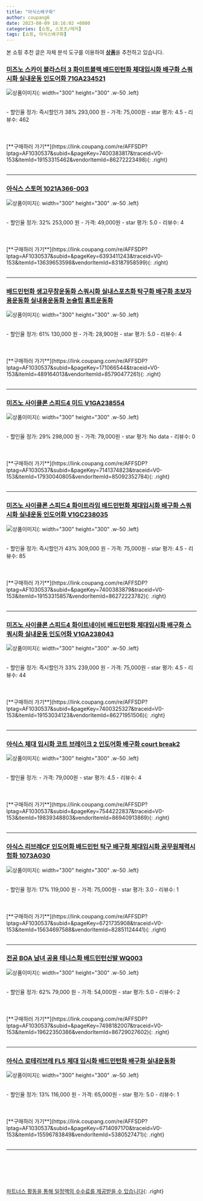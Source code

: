 ```yaml
---
title: "아식스배구화"
author: coupang6
date: 2023-08-09 18:16:02 +0800
categories: [쇼핑, 스포츠/레저]
tags: [쇼핑, 아식스배구화]
---
```


본 쇼핑 추천 글은 자체 분석 도구를 이용하여 [**상품**](https://link.coupang.com/a/bao1ui)을 추천하고 있습니다.

### [미즈노 스카이 블라스터 3 화이트블랙 배드민턴화 체대입시화 배구화 스쿼시화 실내운동 인도어화 71GA234521](https://link.coupang.com/re/AFFSDP?lptag=AF1030537&subid=&pageKey=7400383817&traceid=V0-153&itemId=19153315462&vendorItemId=86272223498)

![상품이미지](https://thumbnail9.coupangcdn.com/thumbnails/remote/230x230ex/image/vendor_inventory/fd44/289b0dfd5c56dcc689e0d57392fa6cb27ba4d16a9c90ba6acdb8a8979bf6.jpg){: width="300" height="300" .w-50 .left}


<br>
- 할인율 정가: 즉시할인가 38%  293,000   원
- 가격: 75,000원
- star 평가: 4.5
- 리뷰수: 462
<br>
<br>
<br>
<br>
[**구매하러 가기**](https://link.coupang.com/re/AFFSDP?lptag=AF1030537&subid=&pageKey=7400383817&traceid=V0-153&itemId=19153315462&vendorItemId=86272223498){: .right}
<br>
<br>

---

### [아식스 스토머 1021A366-003](https://link.coupang.com/re/AFFSDP?lptag=AF1030537&subid=&pageKey=6393411243&traceid=V0-153&itemId=13639653598&vendorItemId=83187958599)

![상품이미지](https://thumbnail9.coupangcdn.com/thumbnails/remote/230x230ex/image/retail/images/2022/09/20/15/9/7469c99a-7dc8-4ea9-b829-6567a89a4b4b.jpg){: width="300" height="300" .w-50 .left}


<br>
- 할인율 정가: 32%  253,000   원
- 가격: 49,000원
- star 평가: 5.0
- 리뷰수: 4
<br>
<br>
<br>
<br>
[**구매하러 가기**](https://link.coupang.com/re/AFFSDP?lptag=AF1030537&subid=&pageKey=6393411243&traceid=V0-153&itemId=13639653598&vendorItemId=83187958599){: .right}
<br>
<br>

---

### [배드민턴화 생고무창운동화 스쿼시화 실내스포츠화 탁구화 배구화 초보자용운동화 실내용운동화 논슬립 홈트운동화](https://link.coupang.com/re/AFFSDP?lptag=AF1030537&subid=&pageKey=171066544&traceid=V0-153&itemId=489164013&vendorItemId=85790477261)

![상품이미지](https://thumbnail10.coupangcdn.com/thumbnails/remote/230x230ex/image/vendor_inventory/df90/add0b3cee147e6626210b7185bd2818119cfd9c2d83e5c8aac8d0951e0d4.jpg){: width="300" height="300" .w-50 .left}


<br>
- 할인율 정가: 61%  130,000   원
- 가격: 28,900원
- star 평가: 5.0
- 리뷰수: 4
<br>
<br>
<br>
<br>
[**구매하러 가기**](https://link.coupang.com/re/AFFSDP?lptag=AF1030537&subid=&pageKey=171066544&traceid=V0-153&itemId=489164013&vendorItemId=85790477261){: .right}
<br>
<br>

---

### [미즈노 사이클론 스피드4 미드 V1GA238554](https://link.coupang.com/re/AFFSDP?lptag=AF1030537&subid=&pageKey=7141374823&traceid=V0-153&itemId=17930040805&vendorItemId=85092352784)

![상품이미지](https://thumbnail8.coupangcdn.com/thumbnails/remote/230x230ex/image/rs_quotation_api/hzhfi1jl/00b249ebf90841bdb3afd2ac2ec848e3.jpg){: width="300" height="300" .w-50 .left}


<br>
- 할인율 정가: 29%  298,000   원
- 가격: 79,000원
- star 평가: No data
- 리뷰수: 0
<br>
<br>
<br>
<br>
[**구매하러 가기**](https://link.coupang.com/re/AFFSDP?lptag=AF1030537&subid=&pageKey=7141374823&traceid=V0-153&itemId=17930040805&vendorItemId=85092352784){: .right}
<br>
<br>

---

### [미즈노 사이클론 스피드4 화이트라임 배드민턴화 체대입시화 배구화 스쿼시화 실내운동 인도어화 V1GC238035](https://link.coupang.com/re/AFFSDP?lptag=AF1030537&subid=&pageKey=7400383879&traceid=V0-153&itemId=19153315857&vendorItemId=86272223782)

![상품이미지](https://thumbnail6.coupangcdn.com/thumbnails/remote/230x230ex/image/vendor_inventory/9315/ae1d4c023e5c67633678f8fd884e0817f0e7afc89a38466f507c69b2bb94.jpg){: width="300" height="300" .w-50 .left}


<br>
- 할인율 정가: 즉시할인가 43%  309,000   원
- 가격: 75,000원
- star 평가: 4.5
- 리뷰수: 85
<br>
<br>
<br>
<br>
[**구매하러 가기**](https://link.coupang.com/re/AFFSDP?lptag=AF1030537&subid=&pageKey=7400383879&traceid=V0-153&itemId=19153315857&vendorItemId=86272223782){: .right}
<br>
<br>

---

### [미즈노 사이클론 스피드4 화이트네이비 배드민턴화 체대입시화 배구화 스쿼시화 실내운동 인도어화 V1GA238043](https://link.coupang.com/re/AFFSDP?lptag=AF1030537&subid=&pageKey=7400325327&traceid=V0-153&itemId=19153034123&vendorItemId=86271951506)

![상품이미지](https://thumbnail9.coupangcdn.com/thumbnails/remote/230x230ex/image/vendor_inventory/20d1/9409ecbf6e86e5f699637142a0d021c25e5f7e4690ccf435a9b9b856ca1a.jpg){: width="300" height="300" .w-50 .left}


<br>
- 할인율 정가: 즉시할인가 33%  239,000   원
- 가격: 75,000원
- star 평가: 4.5
- 리뷰수: 44
<br>
<br>
<br>
<br>
[**구매하러 가기**](https://link.coupang.com/re/AFFSDP?lptag=AF1030537&subid=&pageKey=7400325327&traceid=V0-153&itemId=19153034123&vendorItemId=86271951506){: .right}
<br>
<br>

---

### [아식스 체대 입시화 코트 브레이크 2 인도어화 배구화 court break2](https://link.coupang.com/re/AFFSDP?lptag=AF1030537&subid=&pageKey=7544222837&traceid=V0-153&itemId=19839348803&vendorItemId=86940913869)

![상품이미지](https://thumbnail10.coupangcdn.com/thumbnails/remote/230x230ex/image/vendor_inventory/1681/61945823cde731f3250a5efdefa4d1d955b1c992b257ee1ea2a826eefa13.jpg){: width="300" height="300" .w-50 .left}


<br>
- 할인율 정가: 
- 가격: 79,000원
- star 평가: 4.5
- 리뷰수: 4
<br>
<br>
<br>
<br>
[**구매하러 가기**](https://link.coupang.com/re/AFFSDP?lptag=AF1030537&subid=&pageKey=7544222837&traceid=V0-153&itemId=19839348803&vendorItemId=86940913869){: .right}
<br>
<br>

---

### [아식스 리브레CF 인도어화 배드민턴 탁구 배구화 체대입시화 공무원체력시험화 1073A030](https://link.coupang.com/re/AFFSDP?lptag=AF1030537&subid=&pageKey=6721735908&traceid=V0-153&itemId=15634697588&vendorItemId=82851124441)

![상품이미지](https://thumbnail7.coupangcdn.com/thumbnails/remote/230x230ex/image/vendor_inventory/a387/4cd18a5e7190c8835e7eb971d35d17cb0d0d1adc6981be45285406aea39f.jpg){: width="300" height="300" .w-50 .left}


<br>
- 할인율 정가: 17%  119,000   원
- 가격: 75,000원
- star 평가: 3.0
- 리뷰수: 1
<br>
<br>
<br>
<br>
[**구매하러 가기**](https://link.coupang.com/re/AFFSDP?lptag=AF1030537&subid=&pageKey=6721735908&traceid=V0-153&itemId=15634697588&vendorItemId=82851124441){: .right}
<br>
<br>

---

### [전공 BOA 남녀 공용 테니스화 배드민턴신발 WQ003](https://link.coupang.com/re/AFFSDP?lptag=AF1030537&subid=&pageKey=7498182007&traceid=V0-153&itemId=19622350386&vendorItemId=86729027602)

![상품이미지](https://thumbnail6.coupangcdn.com/thumbnails/remote/230x230ex/image/vendor_inventory/81d8/8f279ae07f3b9dbb8f2a43f746f4c0b3e3b0b8c2d7e925ad7383d275359d.jpeg){: width="300" height="300" .w-50 .left}


<br>
- 할인율 정가: 62%  79,000   원
- 가격: 54,000원
- star 평가: 5.0
- 리뷰수: 2
<br>
<br>
<br>
<br>
[**구매하러 가기**](https://link.coupang.com/re/AFFSDP?lptag=AF1030537&subid=&pageKey=7498182007&traceid=V0-153&itemId=19622350386&vendorItemId=86729027602){: .right}
<br>
<br>

---

### [아식스 로테리브레 FL5 체대 입시화 배드민턴화 배구화 실내운동화](https://link.coupang.com/re/AFFSDP?lptag=AF1030537&subid=&pageKey=6714097170&traceid=V0-153&itemId=15596783849&vendorItemId=5380527471)

![상품이미지](https://thumbnail6.coupangcdn.com/thumbnails/remote/230x230ex/image/vendor_inventory/4d99/fb1575c146842a114e42c1b71176f1b0bf3ef821d33cfc7e410befaa36b7.jpg){: width="300" height="300" .w-50 .left}


<br>
- 할인율 정가: 13%  116,000   원
- 가격: 65,000원
- star 평가: 5.0
- 리뷰수: 1
<br>
<br>
<br>
<br>
[**구매하러 가기**](https://link.coupang.com/re/AFFSDP?lptag=AF1030537&subid=&pageKey=6714097170&traceid=V0-153&itemId=15596783849&vendorItemId=5380527471){: .right}
<br>
<br>

---
<br><br><br><br><br> [파트너스 활동을 통해 일정액의 수수료를 제공받을 수 있습니다](https://link.coupang.com/a/bao1ui){: .right}
